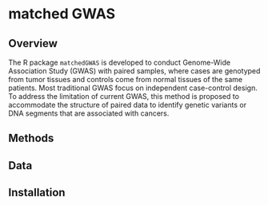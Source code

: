 # matched GWAS

## Overview  
The R package `matchedGWAS` is developed to conduct Genome-Wide Association Study (GWAS) with paired samples, where cases are genotyped from tumor tissues and controls come from normal tissues of the same patients. Most traditional GWAS  focus on independent case-control design. To address the limitation of current GWAS, this method is proposed to accommodate the structure of paired data to identify genetic variants or DNA segments that are associated with cancers.

## Methods

## Data

## Installation

